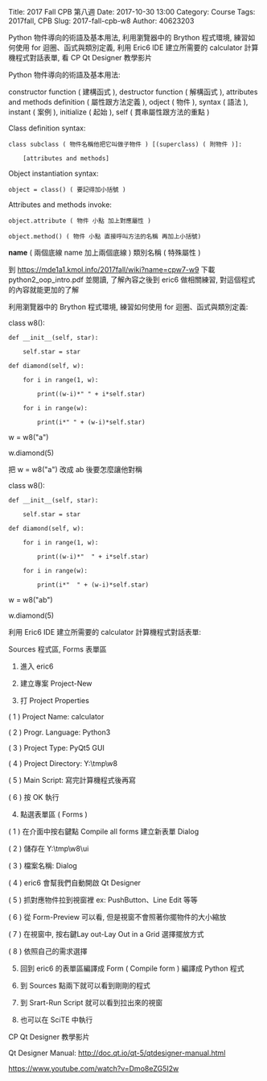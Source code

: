 Title: 2017 Fall CPB 第八週
Date: 2017-10-30 13:00
Category: Course
Tags: 2017fall, CPB
Slug: 2017-fall-cpb-w8
Author: 40623203

Python 物件導向的術語及基本用法, 利用瀏覽器中的 Brython 程式環境, 練習如何使用 for 迴圈、函式與類別定義, 利用 Eric6 IDE 建立所需要的 calculator 計算機程式對話表單, 看 CP Qt Designer 教學影片

<!-- PELICAN_END_SUMMARY -->

Python 物件導向的術語及基本用法:

constructor function ( 建構函式 ), destructor function ( 解構函式 ), attributes and methods definition ( 屬性跟方法定義 ), odject ( 物件 ), syntax ( 語法 ), instant ( 案例 ), initialize ( 起始 ), self ( 貫串屬性跟方法的重點 )

Class definition syntax:

    class subclass ( 物件名稱他把它叫做子物件 ) [(superclass) ( 附物件 )]:
    
        [attributes and methods]
        
Object instantiation syntax:

    object = class() ( 要記得加小括號 )
    
Attributes and methods invoke:

    object.attribute ( 物件 小點 加上對應屬性 )
    
    object.method() ( 物件 小點 直接呼叫方法的名稱 再加上小括號)
    
 __name__ ( 兩個底線 name 加上兩個底線 ) 類別名稱 ( 特殊屬性 )
    
到 https://mde1a1.kmol.info/2017fall/wiki?name=cpw7-w9 下載 python2_oop_intro.pdf 並閱讀, 了解內容之後到 eric6 做相關練習, 對這個程式的內容就能更加的了解
    
利用瀏覽器中的 Brython 程式環境, 練習如何使用 for 迴圈、函式與類別定義:

class w8():
    
    def __init__(self, star):
    
        self.star = star
        
    def diamond(self, w):    
    
        for i in range(1, w):
        
            print((w-i)*" " + i*self.star)
            
        for i in range(w):
        
            print(i*" " + (w-i)*self.star)
            
w = w8("a")

w.diamond(5)

把 w = w8("a") 改成 ab 後要怎麼讓他對稱

class w8():
    
    def __init__(self, star):
    
        self.star = star
        
    def diamond(self, w):    
    
        for i in range(1, w):
        
            print((w-i)*"  " + i*self.star)
            
        for i in range(w):
        
            print(i*"  " + (w-i)*self.star)
            
w = w8("ab")

w.diamond(5)

利用 Eric6 IDE 建立所需要的 calculator 計算機程式對話表單:

Sources 程式區, Forms 表單區

1. 進入 eric6

2. 建立專案 Project-New

3. 打 Project Properties

( 1 ) Project Name: calculator

( 2 ) Progr. Language: Python3

( 3 ) Project Type: PyQt5 GUI

( 4 ) Project Directory: Y:\tmp\w8

( 5 ) Main Script: 寫完計算機程式後再寫

( 6 ) 按 OK 執行

4. 點選表單區 ( Forms )

( 1 ) 在介面中按右鍵點 Compile all forms 建立新表單 Dialog

( 2 ) 儲存在 Y:\tmp\w8\ui 

( 3 ) 檔案名稱: Dialog

( 4 ) eric6 會幫我們自動開啟 Qt Designer

( 5 ) 抓對應物件拉到視窗裡 ex: PushButton、Line Edit 等等

( 6 ) 從 Form-Preview 可以看, 但是視窗不會照著你擺物件的大小縮放

( 7 ) 在視窗中, 按右鍵Lay out-Lay Out in a Grid 選擇擺放方式

( 8 ) 依照自己的需求選擇

5. 回到 eric6 的表單區編譯成 Form ( Compile form ) 編譯成 Python 程式

6. 到 Sources 點兩下就可以看到剛剛的程式

7. 到 Srart-Run Script 就可以看到拉出來的視窗

8. 也可以在 SciTE 中執行

CP Qt Designer 教學影片

Qt Designer Manual: http://doc.qt.io/qt-5/qtdesigner-manual.html

https://www.youtube.com/watch?v=Dmo8eZG5I2w